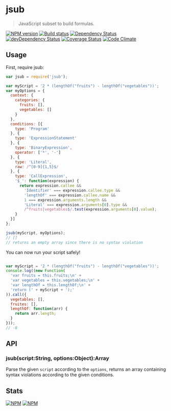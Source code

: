 # jsub
> JavaScript subset to build formulas.


[![NPM version](https://badge.fury.io/js/jsub.png)](https://npmjs.org/package/jsub) [![Build status](https://secure.travis-ci.org/SimpliField/jsub.png)](https://travis-ci.org/SimpliField/jsub) [![Dependency Status](https://david-dm.org/SimpliField/jsub.png)](https://david-dm.org/SimpliField/jsub) [![devDependency Status](https://david-dm.org/SimpliField/jsub/dev-status.png)](https://david-dm.org/SimpliField/jsub#info=devDependencies) [![Coverage Status](https://coveralls.io/repos/SimpliField/jsub/badge.png?branch=master)](https://coveralls.io/r/SimpliField/jsub?branch=master) [![Code Climate](https://codeclimate.com/github/SimpliField/jsub.png)](https://codeclimate.com/github/SimpliField/jsub)

## Usage

First, require jsub:

```js
var jsub = require('jsub');

var myScript = '2 * (lengthOf("fruits") - lengthOf("vegetables"))';
var myOptions = {
  context: {
    categories: {
      fruits: [],
      vegetables: []
    }
  },
  conditions: [{
    type: 'Program'
  }, {
    type: 'ExpressionStatement'
  }, {
    type: 'BinaryExpression',
    operator: ['*', '-']
  }, {
    type: 'Literal',
    raw: /^[0-9]{1,5}$/
  }, {
    type: 'CallExpression',
    '$_': function(expression) {
      return expression.callee &&
        'Identifier' === expression.callee.type &&
        'lengthOf' === expression.callee.name &&
        1 === expression.arguments.length &&
        'Literal' === expression.arguments[0].type &&
        /^fruits|vegetables$/.test(expression.arguments[0].value);
    }
  }]
};

jsub(myScript, myOptions);
// []
// returns an empty array since there is no syntax violation

```

You can now run your script safely!

```js

var myScript = '2 * (lengthOf("fruits") - lengthOf("vegetables"))';
console.log((new Function(
  'var fruits = this.fruits;\n' +
  'var vegetables = this.vegetables;\n' +
  'var lengthOf = this.lengthOf;\n' +
  'return (' + myScript + ');'
)).call({
  vegetables: [],
  fruites: [],
  lengthOf: function(arr) {
    return arr.length;
  }
}));
// -8
```

## API

### jsub(script:String, options:Object):Array

Parse the given `script` according to the `options`, returns an array
 containing syntax violations according to the given conditions.

## Stats
[![NPM](https://nodei.co/npm/jsub.png?downloads=true&stars=true)](https://nodei.co/npm/jsub/)
[![NPM](https://nodei.co/npm-dl/jsub.png)](https://nodei.co/npm/jsub/)


